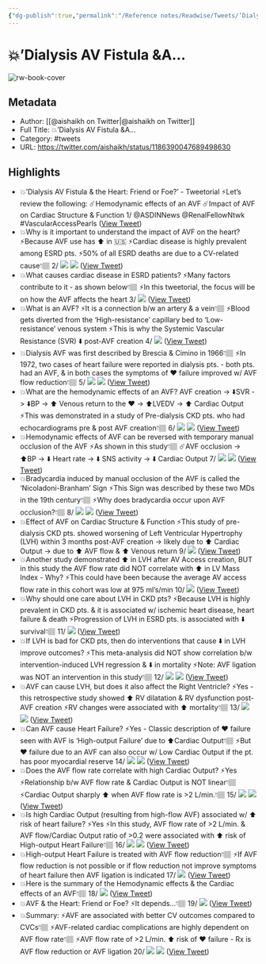 ```yaml
---
{"dg-publish":true,"permalink":"/Reference notes/Readwise/Tweets/’Dialysis AV Fistula &A.../"}
---
```


# 💥’Dialysis AV Fistula &A...

![rw-book-cover](https://pbs.twimg.com/profile_images/1591602592114671617/5b9uYOci.jpg)

## Metadata
- Author: [[@aishaikh on Twitter\|@aishaikh on Twitter]]
- Full Title: 💥’Dialysis AV Fistula &A...
- Category: #tweets
- URL: https://twitter.com/aishaikh/status/1186390047689498630

## Highlights
- 💥’Dialysis AV Fistula & the Heart: 
  Friend or Foe?’ - Tweetorial 
  ⚡️Let’s review the following:
  ☄️Hemodynamic effects of an AVF
  ☄️Impact of AVF on Cardiac Structure 
  & Function
  1/
  @ASDINNews
  @RenalFellowNtwk 
  #VascularAccessPearls ([View Tweet](https://twitter.com/aishaikh/status/1186390047689498630))
- 💥Why is it important to understand the impact of AVF on the heart? 
  ⚡️Because AVF use has ⬆️ in 🇺🇸
  ⚡️Cardiac disease is highly prevalent among ESRD pts.
  ⚡️50% of all ESRD deaths are due to 
  a CV-related cause👇🏽
  2/ 
  ![](https://pbs.twimg.com/media/EHbneP2WoAE2G6U.jpg) 
  ![](https://pbs.twimg.com/media/EHbnePvWoAEDRQQ.jpg) ([View Tweet](https://twitter.com/aishaikh/status/1186390063413977089))
- 💥What causes cardiac disease in ESRD patients?
  ⚡️Many factors contribute to it - as shown below👇🏽
  ⚡️In this tweetorial, the focus will be on how the AVF affects the heart 
  3/ 
  ![](https://pbs.twimg.com/media/EHbneqfXUAA6wCN.jpg) ([View Tweet](https://twitter.com/aishaikh/status/1186390069697040386))
- 💥What is an AVF?
  ⚡️It is a connection b/w an artery & a vein👇🏽
  ⚡️Blood gets diverted from the ‘High-resistance’ capillary bed to ‘Low-resistance’ venous system
  ⚡️This is why the Systemic Vascular Resistance (SVR) ⬇️ post-AVF creation 
  4/ 
  ![](https://pbs.twimg.com/media/EHbnfAFW4AAlXwj.jpg) ([View Tweet](https://twitter.com/aishaikh/status/1186390074767872001))
- 💥Dialysis AVF was first described by Brescia & Cimino in 1966👇🏽
  ⚡️In 1972, two cases of heart failure were reported in dialysis pts. - both pts. had an AVF, & in both cases the symptoms of ❤️ failure improved w/ AVF flow reduction👇🏽 
  5/ 
  ![](https://pbs.twimg.com/media/EHbnfTgW4AEs7VQ.jpg) 
  ![](https://pbs.twimg.com/media/EHbnfTqWoAM_ZNh.jpg) ([View Tweet](https://twitter.com/aishaikh/status/1186390080715460614))
- 💥What are the hemodynamic effects of an AVF?
  AVF creation -> ⬇️SVR -> ⬇️BP -> 
  ⬆️ Venous return to the ❤️ ->
  ⬆️LVEDV -> ⬆️ Cardiac Output 
  ⚡️This was demonstrated in a study of Pre-dialysis CKD pts. who had echocardiograms pre & post AVF creation👇🏽
  6/ 
  ![](https://pbs.twimg.com/media/EHbnfqRX4AIoeGG.jpg) 
  ![](https://pbs.twimg.com/media/EHbnfqbXkAAeKPw.jpg) ([View Tweet](https://twitter.com/aishaikh/status/1186390086881034240))
- 💥Hemodynamic effects of AVF can be reversed with temporary manual occlusion of the AVF 
  ⚡️As shown in this study👇🏽
  ☄️AVF occlusion -> ⬆️BP -> ⬇️ Heart rate -> ⬇️ SNS activity -> ⬇️ Cardiac Output
  7/ 
  ![](https://pbs.twimg.com/media/EHbngA7X4AEQzTi.jpg) 
  ![](https://pbs.twimg.com/media/EHbngBGWoAIfD0e.jpg) ([View Tweet](https://twitter.com/aishaikh/status/1186390093600301057))
- 💥Bradycardia induced by manual occlusion of the AVF is called the ‘Nicoladoni-Branham’ Sign
  ⚡️This Sign was described by these two MDs in the 19th century👇🏽
  ⚡️Why does bradycardia occur upon AVF occlusion?👇🏽
  8/ 
  ![](https://pbs.twimg.com/media/EHbngZzWwAAxREB.jpg) 
  ![](https://pbs.twimg.com/media/EHbngZ3WwAYpJCO.jpg) ([View Tweet](https://twitter.com/aishaikh/status/1186390099178807296))
- 💥Effect of AVF on Cardiac Structure & Function 
  ⚡️This study of pre-dialysis CKD pts. showed worsening of Left Ventricular Hypertrophy (LVH) within 3 months post-AVF creation -> likely due to ⬆️ Cardiac Output -> due to ⬆️ AVF flow & ⬆️ Venous return 
  9/ 
  ![](https://pbs.twimg.com/media/EHbngwQXkAA13HL.jpg) ([View Tweet](https://twitter.com/aishaikh/status/1186390105214377984))
- 💥Another study demonstrated ⬆️ in LVH after AV Access creation, BUT in this study the AVF flow rate did NOT correlate with ⬆️ in LV Mass Index - Why?
  ⚡️This could have been because the average AV access flow rate in this cohort was low at 975 ml’s/min
  10/ 
  ![](https://pbs.twimg.com/media/EHbnhFvWkAAnHvh.jpg) ([View Tweet](https://twitter.com/aishaikh/status/1186390111216381954))
- 💥Why should one care about LVH in CKD pts?
  ⚡️Because LVH is highly prevalent in CKD pts. & it is associated w/ ischemic heart disease, heart failure & death
  ⚡️Progression of LVH in ESRD pts. is associated with ⬇️ survival👇🏽
  11/ 
  ![](https://pbs.twimg.com/media/EHbnha2XUAIBWR8.jpg) ([View Tweet](https://twitter.com/aishaikh/status/1186390116400533504))
- 💥If LVH is bad for CKD pts, then do interventions that cause ⬇️ in LVH improve outcomes?
  ⚡️This meta-analysis did NOT show correlation b/w intervention-induced LVH regression & ⬇️ in mortality 
  ⚡️Note: AVF ligation was NOT an intervention in this study👇🏽
  12/ 
  ![](https://pbs.twimg.com/media/EHbnhvRXYAcbJqW.jpg) 
  ![](https://pbs.twimg.com/media/EHbnhvbW4AIgVsF.jpg) ([View Tweet](https://twitter.com/aishaikh/status/1186390123652485120))
- 💥AVF can cause LVH, but does it also affect the Right Ventricle?
  ⚡️Yes - this retrospective study showed ⬆️ RV dilatation & RV dysfunction post-AVF creation
  ⚡️RV changes were associated with ⬆️ mortality👇🏽
  13/ 
  ![](https://pbs.twimg.com/media/EHbniLGW4AA2lnC.jpg) 
  ![](https://pbs.twimg.com/media/EHbniKwX0AQMAJG.jpg) ([View Tweet](https://twitter.com/aishaikh/status/1186390130157850626))
- 💥Can AVF cause Heart Failure?
  ⚡️Yes - Classic description of ❤️ failure seen with AVF is ‘High-output Failure’ due to ⬆️Cardiac Output👇🏽
  ⚡️But ❤️ failure due to an AVF can also occur w/ Low Cardiac Output if the pt. has poor myocardial reserve 
  14/ 
  ![](https://pbs.twimg.com/media/EHbnijGW4AIZcAY.jpg) 
  ![](https://pbs.twimg.com/media/EHbnii3WoAARTcY.jpg) ([View Tweet](https://twitter.com/aishaikh/status/1186390136382279685))
- 💥Does the AVF flow rate correlate with high Cardiac Output?
  ⚡️Yes 
  ⚡️Relationship b/w AVF flow rate & Cardiac Output is NOT linear👇🏽
  ⚡️Cardiac Output sharply ⬆️ when AVF flow rate is >2 L/min.👇🏽
  15/ 
  ![](https://pbs.twimg.com/media/EHbni5WXUAAEad2.jpg) 
  ![](https://pbs.twimg.com/media/EHbni5hXkAIvVfs.jpg) ([View Tweet](https://twitter.com/aishaikh/status/1186390142883368963))
- 💥Is high Cardiac Output (resulting from high-flow AVF) associated w/ ⬆️ risk of heart failure?
  ⚡️Yes
  ⚡️In this study, AVF flow rate of >2 L/min. & AVF flow/Cardiac Output ratio of >0.2 were associated with ⬆️ risk of High-output Heart Failure👇🏽
  16/ 
  ![](https://pbs.twimg.com/media/EHbnjRYX4AILOZP.jpg) 
  ![](https://pbs.twimg.com/media/EHbnjRZXYAADfNV.jpg) ([View Tweet](https://twitter.com/aishaikh/status/1186390151028789248))
- 💥High-output Heart Failure is treated with AVF flow reduction👇🏽
  ⚡️If AVF flow reduction is not possible or if flow reduction not improve symptoms of heart failure then AVF ligation is indicated
  17/ 
  ![](https://pbs.twimg.com/media/EHbnjwHXUAIxJEs.jpg) ([View Tweet](https://twitter.com/aishaikh/status/1186390158129668096))
- 💥Here is the summary of the Hemodynamic effects & the Cardiac effects of an AVF👇🏽
  18/ 
  ![](https://pbs.twimg.com/media/EHbnkK-WwAAwGYP.jpg) ([View Tweet](https://twitter.com/aishaikh/status/1186390163565486080))
- 💥AVF & the Heart: Friend or Foe?
  ⚡️It depends...👇🏽
  19/ 
  ![](https://pbs.twimg.com/media/EHbnkdlWoAAtbe_.jpg) ([View Tweet](https://twitter.com/aishaikh/status/1186390169282371592))
- 💥Summary:
  ⚡️AVF are associated with better CV outcomes compared to CVCs👇🏽
  ⚡️AVF-related cardiac complications are highly dependent on AVF flow rate👇🏽
  ⚡️AVF flow rate of >2 L/min. ⬆️ risk of ❤️ failure - Rx is AVF flow reduction or AVF ligation
  20/ 
  ![](https://pbs.twimg.com/media/EHbnk1vWwAY2ll5.jpg) 
  ![](https://pbs.twimg.com/media/EHbnk1qWoAYgcVw.jpg) ([View Tweet](https://twitter.com/aishaikh/status/1186390179629670403))
